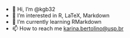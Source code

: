 - 👋 Hi, I’m @kgb32
- 👀 I’m interested in R, LaTeX, Markdown
- 🌱 I’m currently learning RMarkdown
- 📫 How to reach me karina.bertolino@usp.br

<!---
kgb32/kgb32 is a ✨ special ✨ repository because its `README.md` (this file) appears on your GitHub profile.
You can click the Preview link to take a look at your changes.
--->
